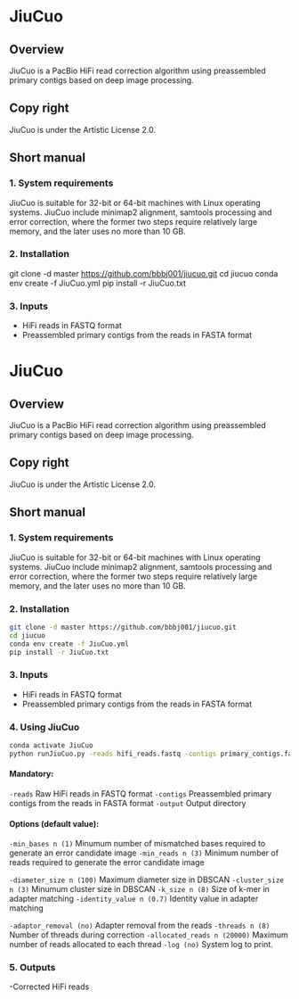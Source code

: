 # JiuCuo

## Overview
JiuCuo is a PacBio HiFi read correction algorithm using preassembled primary contigs based on deep image processing.

## Copy right
JiuCuo is under the Artistic License 2.0.

## Short manual

### 1. System requirements
JiuCuo is suitable for 32-bit or 64-bit machines with Linux operating systems. JiuCuo include minimap2 alignment, samtools processing and error correction, where the former two steps require relatively large memory, and the later uses no more than 10 GB.

### 2. Installation
  git clone -d master https://github.com/bbbj001/jiucuo.git
  cd jiucuo
  conda env create -f JiuCuo.yml
  pip install -r JiuCuo.txt


### 3. Inputs
- HiFi reads in FASTQ format
- Preassembled primary contigs from the reads in FASTA format

# JiuCuo

## Overview

JiuCuo is a PacBio HiFi read correction algorithm using preassembled primary contigs based on deep image processing.

## Copy right

JiuCuo is under the Artistic License 2.0.

## Short manual

### 1. System requirements

JiuCuo is suitable for 32-bit or 64-bit machines with Linux operating systems. JiuCuo include minimap2 alignment, samtools processing and error correction, where the former two steps require relatively large memory, and the later uses no more than 10 GB.

### 2. Installation
```sh
git clone -d master https://github.com/bbbj001/jiucuo.git
cd jiucuo
conda env create -f JiuCuo.yml
pip install -r JiuCuo.txt
```
### 3. Inputs
- HiFi reads in FASTQ format
- Preassembled primary contigs from the reads in FASTA format

### 4. Using JiuCuo
```sh
conda activate JiuCuo
python runJiuCuo.py -reads hifi_reads.fastq -contigs primary_contigs.fasta -output directory [-options | -options]
```
#### Mandatory:
`-reads`
  Raw HiFi reads in FASTQ format
`-contigs`
  Preassembled primary contigs from the reads in FASTA format
`-output`
  Output directory

#### Options (default value):
`-min_bases n (1)`
  Minumum number of mismatched bases required to generate an error candidate image
`-min_reads n (3)`
  Minimum number of reads required to generate the error candidate image

`-diameter_size n (100)`
  Maximum diameter size in DBSCAN
`-cluster_size n (3)`
  Minumum cluster size in DBSCAN
`-k_size n (8)`
  Size of k-mer in adapter matching
`-identity_value n (0.7)`
  Identity value in adapter matching

`-adaptor_removal (no)`
  Adapter removal from the reads
`-threads n (8)`
  Number of threads during correction
`-allocated_reads n (20000)`
  Maximum number of reads allocated to each thread
`-log (no)`
  System log to print.

### 5. Outputs
-Corrected HiFi reads

